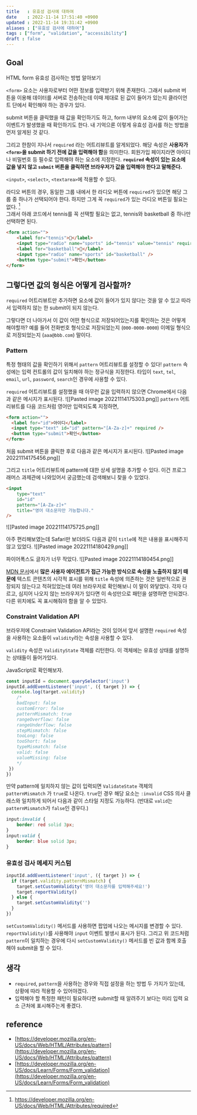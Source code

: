 ```yaml
---
title   : 유효성 검사에 대하여 
date    : 2022-11-14 17:51:40 +0900
updated : 2022-11-14 19:31:42 +0900
aliases : ["유효성 검사에 대하여"]
tags : ["form", "validation", "accessibility"]
draft : false
---
```


## Goal
HTML form 유효성 검사하는 방법 알아보기

`<form>` 요소는 사용자로부터 어떤 정보를 입력받기 위해 존재한다. 그래서 submit 버튼을 이용해 데이터를 서버로 전송하는데 이때 제대로 된 값이 들어가 있는지 클라이언트 단에서 확인해야 하는 경우가 있다.

submit 버튼을 클릭했을 때 값을 확인하기도 하고, form 내부의 요소에 값이 들어가는 이벤트가 발생했을 때 확인하기도 한다.  내 기억으론 이렇게 유효성 검사를 하는 방법을 먼저 알게된 것 같다.

그리고 한참이 지나서 `required` 라는 어트리뷰트를 알게되었다. 해당 속성은 **사용자가 `<form>`을 submit 하기 전에 값을 입력해야 함**을 의미한다. 회원가입 페이지라면 아이디나 비밀번호 등 필수로 입력해야 하는 요소에 지정한다. 
**`required` 속성이 있는 요소에 값을 넣지 않고 `submit` 버튼을 클릭하면 브라우저가 값을 입력해야 한다고 말해준다.**  

`<input>`,  `<select>`, `<textarea>`에 적용할 수 있다.  

라디오 버튼의 경우, 동일한 그룹 내에서 한 라디오 버튼에 `required`가 있으면 해당 그룹 중 하나가 선택되어야 한다. 하지만 그게 꼭 `required`가 있는 라디오 버튼일 필요는 없다. [^1]  
그래서 아래 코드에서 tennis를 꼭 선택할 필요는 없고, tennis와 basketball 중 하나만 선택하면 된다.
```html
<form action="">
	<label for="tennis">🎾</label>
	<input type="radio" name="sports" id="tennis" value="tennis" required />
	<label for="basketball">🏀</label>
	<input type="radio" name="sports" id="basketball" />
	<button type="submit">확인</button>
</form>
```

## 그렇다면 값의 형식은 어떻게 검사할까?

`required` 어트리뷰트만 추가하면 요소에 값이 들어가 있지 않다는 것을 알 수 있고 따라서 입력하지 않는 한 submit이 되지 않는다.

그렇다면 더 나아가서 이 값이 어떤 형식으로 저장되어있는지를 확인하는 것은 어떻게 해야할까? 예를 들어 전화번호 형식으로 저장되었는지 (`000-0000-0000`) 이메일 형식으로 저장되었는지 (`aaa@bbb.com`) 말이다.  

### Pattern
특정 형태의 값을 확인하기 위해서 `pattern` 어트리뷰트를 설정할 수 있다!  `pattern` 속성에는 입력 컨트롤의 값이 일치해야 하는 정규식을 지정한다. 
타입이 `text`, `tel`, `email`, `url`, `password`, `search`인 경우에 사용할 수 있다.  

`required` 어트리뷰트를 설정했을 때 아무런 값을 입력하지 않으면 Chrome에서 다음과 같은 메시지가 표시된다.
![[Pasted image 20221114175303.png]]
`pattern` 어트리뷰트를 다음 코드처럼 영어만 입력되도록 지정하면,
```html
<form action="">
  <label for="id">아이디</label>
  <input type="text" id="id" pattern="[A-Za-z]+" required />
  <button type="submit">확인</button>
</form>
```

처음 submit 버튼을 클릭한 후로 다음과 같은 메시지가 표시된다.
![[Pasted image 20221114175456.png]]

그리고 `title` 어트리뷰트에 pattern에 대한 상세 설명을 추가할 수 있다. 이건 프로그래머스 과제관에 나와있어서 궁금했는데 검색해보니 찾을 수 있었다.
```html
<input
	type="text"
	id="id"
	pattern="[A-Za-z]+"
	title="영어 대소문자만 가능합니다."
/>
```

![[Pasted image 20221114175725.png]]

아주 편리해보였는데 Safari만 보더라도 다음과 같이 `title`에 적은 내용을 표시해주지 않고 있었다.
![[Pasted image 20221114180429.png]]

파이어폭스도 글자가 너무 작았다.
![[Pasted image 20221114180454.png]]

[MDN 문서](https://developer.mozilla.org/en-US/docs/Web/HTML/Attributes/pattern#accessibility_concerns)에서 **많은 사용자 에이전트가 접근 가능한 방식으로 속성을 노출하지 않기 때문에** 텍스트 콘텐츠의 시각적 표시를 위해 `title` 속성에 의존하는 것은 일반적으로 권장되지 않는다고 적혀있었는데 여러 브라우저로 확인해보니 이 말이 와닿았다. 각자 다르고, 심지어 나오지 않는 브라우저가 있다면 이 속성만으로 패턴을 설명하면 안되겠다. 다른 위치에도 꼭 표시해줘야 함을 알 수 있었다.

### Constraint Validation API
브라우저에 Constraint Validation API라는 것이 있어서 앞서 설명한 `required` 속성을 사용하는 요소들이 `validity`라는 속성을 사용할 수 있다.  

`validity` 속성은 `ValidityState` 객체를 리턴한다. 이 객체에는 유효성 상태를 설명하는 상태들이 들어가있다.  

JavaScript로 확인해보자.
```js
const inputId = document.querySelector('input')
inputId.addEventListener('input', ({ target }) => {
  console.log(target.validity)
    /* 
    badInput: false
    customError: false
    patternMismatch: true
    rangeOverflow: false
    rangeUnderflow: false
    stepMismatch: false
    tooLong: false
    tooShort: false
    typeMismatch: false
    valid: false
    valueMissing: false
    */
 })
})
```

만약 pattern에 일치하지 않는 값이 입력되면 `ValidateState` 객체의 `patternMismatch`
가 `true`로 나온다.
`true`인 경우 해당 요소는  `:invalid` CSS 의사 클래스와 일치하게 되어서 다음과 같이 스타일 지정도 가능하다. (반대로 `valid`는 `patternMismatch`가 `false`인 경우다.)
```css
input:invalid {
	border: red solid 3px;
}
input:valid {
	border: blue solid 3px;
}
```


### 유효성 검사 메세지 커스텀

```js
inputId.addEventListener('input', ({ target }) => {
  if (target.validity.patternMismatch) {
    target.setCustomValidity('영어 대소문자를 입력해주세요!')
    target.reportValidity()
  } else {
    target.setCustomValidity('')
  }
})
```

`setCustomValidity()` 메서드를 사용하면 팝업에 나오는 메시지를 변경할 수 있다.
`reportValidity()`를 사용해야 `input` 이벤트 발생시 표시가 된다. 그리고 위 코드처럼 `pattern`이 일치하는 경우에 다시 `setCustomValidity()` 메서드를  빈 값과 함께 호출해야 submit을 할 수 있다.



## 생각
- `required`, `pattern`을 사용하는 경우와 직접 설정을 하는 방법 두 가지가 있는데, 상황에 따라 적용할 수 있어야겠다.
- 입력해야 할 특정한 패턴이 필요하다면 submit할 때 알려주기 보다는 미리 입력 요소 근처에 표시해주는게 좋겠다.

## reference
- [https://developer.mozilla.org/en-US/docs/Web/HTML/Attributes/pattern](https://developer.mozilla.org/en-US/docs/Web/HTML/Attributes/pattern)
- [https://developer.mozilla.org/en-US/docs/Learn/Forms/Form_validation](https://developer.mozilla.org/en-US/docs/Learn/Forms/Form_validation)

[^1]: https://developer.mozilla.org/en-US/docs/Web/HTML/Attributes/required

